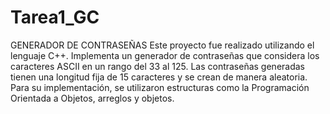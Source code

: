 # Tarea1_GC
GENERADOR DE CONTRASEÑAS 
Este proyecto fue realizado utilizando el lenguaje C++. Implementa un generador de contraseñas que considera los caracteres ASCII en un rango del 33 al 125. Las contraseñas generadas tienen una longitud fija de 15 caracteres y se crean de manera aleatoria. Para su implementación, se utilizaron estructuras como la Programación Orientada a Objetos, arreglos y objetos.
